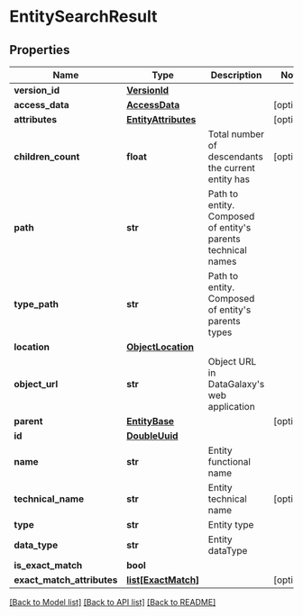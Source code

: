# EntitySearchResult

## Properties
Name | Type | Description | Notes
------------ | ------------- | ------------- | -------------
**version_id** | [**VersionId**](VersionId.md) |  | 
**access_data** | [**AccessData**](AccessData.md) |  | [optional] 
**attributes** | [**EntityAttributes**](EntityAttributes.md) |  | [optional] 
**children_count** | **float** | Total number of descendants the current entity has | [optional] 
**path** | **str** | Path to entity. Composed of entity&#x27;s parents technical names | 
**type_path** | **str** | Path to entity. Composed of entity&#x27;s parents types | 
**location** | [**ObjectLocation**](ObjectLocation.md) |  | 
**object_url** | **str** | Object URL in DataGalaxy&#x27;s web application | 
**parent** | [**EntityBase**](EntityBase.md) |  | [optional] 
**id** | [**DoubleUuid**](DoubleUuid.md) |  | 
**name** | **str** | Entity functional name | 
**technical_name** | **str** | Entity technical name | [optional] 
**type** | **str** | Entity type | 
**data_type** | **str** | Entity dataType | 
**is_exact_match** | **bool** |  | 
**exact_match_attributes** | [**list[ExactMatch]**](ExactMatch.md) |  | [optional] 

[[Back to Model list]](../README.md#documentation-for-models) [[Back to API list]](../README.md#documentation-for-api-endpoints) [[Back to README]](../README.md)

